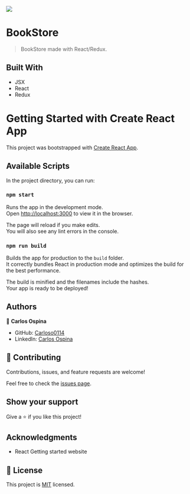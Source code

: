 ![](https://img.shields.io/badge/Microverse-blueviolet)

# BookStore

> BookStore made with React/Redux.

<!-- ![screenshot](./app_screenshot.png) -->

## Built With

- JSX
- React
- Redux

# Getting Started with Create React App

This project was bootstrapped with [Create React App](https://github.com/facebook/create-react-app).

## Available Scripts

In the project directory, you can run:

### `npm start`

Runs the app in the development mode.\
Open [http://localhost:3000](http://localhost:3000) to view it in the browser.

The page will reload if you make edits.\
You will also see any lint errors in the console.

### `npm run build`

Builds the app for production to the `build` folder.\
It correctly bundles React in production mode and optimizes the build for the best performance.

The build is minified and the filenames include the hashes.\
Your app is ready to be deployed!

## Authors

👤  **Carlos Ospina**

- GitHub: [Carloso0114](https://github.com/carloso0114)
- LinkedIn: [Carlos Ospina](https://www.linkedin.com/in/carlosospina/)

## 🤝 Contributing

Contributions, issues, and feature requests are welcome!

Feel free to check the [issues page](https://github.com/carloso0114/bookstore-react-redux/issues).

## Show your support

Give a ⭐️ if you like this project!

## Acknowledgments

- React Getting started website

## 📝 License

This project is [MIT](./MIT.md) licensed.